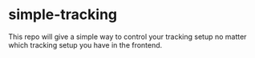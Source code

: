 # simple-tracking
This repo will give a simple way to control your tracking setup no matter which tracking setup you have in the frontend.
